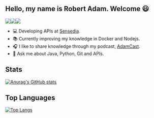 ## Hello, my name is Robert Adam. Welcome :smiley:

[<img src="https://img.shields.io/badge/twitter-%231DA1F2.svg?&style=for-the-badge&logo=twitter&logoColor=white">](https://twitter.com/RobertAdamNeves)[<img src="https://img.shields.io/badge/linkedin-%230077B5.svg?&style=for-the-badge&logo=linkedin&logoColor=white">](https://www.linkedin.com/in/robert-adam-dev)[<img src="https://img.shields.io/badge/instagram-%23E4405F.svg?&style=for-the-badge&logo=instagram&logoColor=white">](https://www.instagram.com/robert_adam17)

- :computer: Developing APIs at [Sensedia](https://www.sensedia.com).
- :books: Currently improving my knowledge in Docker and Nodejs.
- :headphones: I like to share knowledge through my podcast, [AdamCast](https://adamcast.tech/).
- 💬 Ask me about Java, Python, Git and APIs.

## Stats

[![Anurag's GitHub stats](https://github-readme-stats.vercel.app/api?username=robert-adam-dev&theme=gotham&show_icons=true)](https://github.com/anuraghazra/github-readme-stats)

## Top Languages

[![Top Langs](https://github-readme-stats.vercel.app/api/top-langs/?username=robert-adam-dev&theme=gotham&show_icons=true&hide=PLpgSQL,CSS&layout=compact)](https://github.com/anuraghazra/github-readme-stats)
